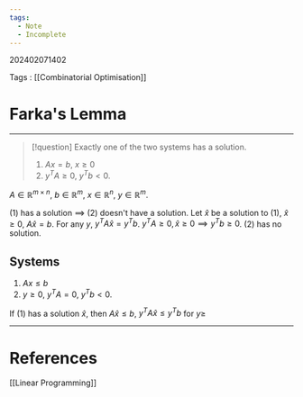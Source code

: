 ```yaml
---
tags:
  - Note
  - Incomplete
---
```

202402071402

Tags : [[Combinatorial Optimisation]]
# Farka's Lemma
---
> [!question] Exactly one of the two systems has a solution.
> 1. $Ax=b$, $x\geq 0$
> 2. $y^{T}A\geq 0$, $y^{T}b<0$.

$A\in\mathbb{R}^{m\times n}$, $b\in\mathbb{R}^{m}$, $x \in\mathbb{R}^{n}$, $y\in\mathbb{R}^{m}$.

(1) has a solution $\implies$ (2) doesn't have a solution.
Let $\hat{x}$ be a solution to (1), $\hat{x}\geq 0$, $A \hat{x}=b$.
For any $y$, $y^{T}A\hat{x}=y^{T}b$.
$y^{T}A\geq 0, \hat{x}\geq 0\implies y^{T}b\geq 0$.
(2) has no solution.

## Systems
1. $Ax\leq b$
2. $y\geq 0$, $y^{T}A=0$, $y^{T}b<0$.

If (1) has a solution $\hat{x}$, then $A\hat{x}\leq b$, $y^{T}A\hat{x}\leq y^{T}b$ for $y\geq$



---
# References
[[Linear Programming]]